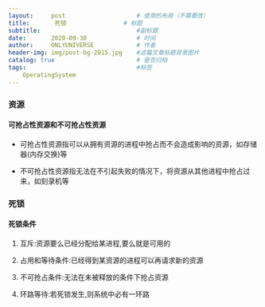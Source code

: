 ```yaml
---
layout:     post                    # 使用的布局（不需要改）
title:       死锁                # 标题 
subtitle:                           #副标题
date:       2020-09-30              # 时间
author:     ONLYUNIVERSE            # 作者
header-img: img/post-bg-2015.jpg    #这篇文章标题背景图片
catalog: true                       # 是否归档
tags:                               #标签
    OperatingSystem
---
```


### 资源

#### 可抢占性资源和不可抢占性资源

* 可抢占性资源指可以从拥有资源的进程中抢占而不会造成影响的资源，如存储器(内存交换)等

* 不可抢占性资源指无法在不引起失败的情况下，将资源从其他进程中抢占过来，如刻录机等

### 死锁

#### 死锁条件

1. 互斥:资源要么已经分配给某进程,要么就是可用的

2. 占用和等待条件:已经得到某资源的进程可以再请求新的资源

3. 不可抢占条件:无法在未被释放的条件下抢占资源

4. 环路等待:若死锁发生,则系统中必有一环路
